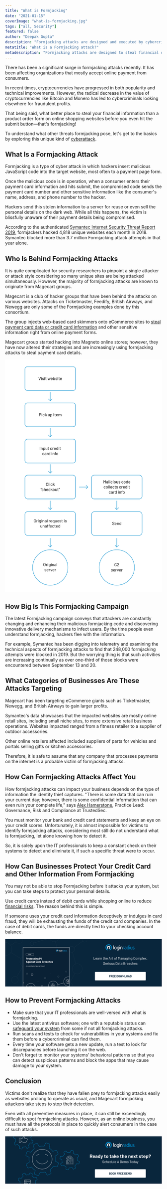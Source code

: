 ```yaml
---
title: "What is Formjacking"
date: "2021-01-15"
coverImage: "what-is-formjacking.jpg"
tags: ["all, Security"]
featured: false 
author: "Deepak Gupta"
description: "Formjacking attacks are designed and executed by cybercriminals to steal financial and banking details from payment forms that can be captured directly on the checkout pages from eCommerce websites. Find out more about how this practice can affect your business and how to prevent it."
metatitle: "What is a Formjacking attack?"
metadescription: "Formjacking attacks are designed to steal financial details from payment forms. Learn how it affects your business and tips to prevent a formjacking attack."
---
```


There has been a significant surge in formjacking attacks recently. It has been affecting organizations that mostly accept online payment from consumers.

In recent times, cryptocurrencies have progressed in both popularity and technical improvements. However, the radical decrease in the value of cryptocurrencies like Bitcoin and Monero has led to cybercriminals looking elsewhere for fraudulent profits. 

That being said, what better place to steal your financial information than a product order form on online shopping websites before you even hit the submit button—that's formjacking!

To understand what other threats formjacking pose, let's get to the basics by exploring this unique kind of [cyberattack](https://www.loginradius.com/blog/start-with-identity/2019/10/cybersecurity-attacks-business/).


## What Is a Formjacking Attack 

Formjacking is a type of cyber attack in which hackers insert malicious JavaScript code into the target website, most often to a payment page form. 

Once the malicious code is in operation, when a consumer enters their payment card information and hits submit, the compromised code sends the payment card number and other sensitive information like the consumer's name, address, and phone number to the hacker. 

Hackers send this stolen information to a server for reuse or even sell the personal details on the dark web. While all this happens, the victim is blissfully unaware of their payment details being compromised.

According to the authenticated [Symantec Internet Security Threat Report 2019,](https://www.broadcom.com/support/security-center?om_ext_cid=biz_vnty_istr-24_multi_v10195) formjackers hacked 4,818 unique websites each month in 2018. Symantec blocked more than 3.7 million Formjacking attack attempts in that year alone.


## Who Is Behind Formjacking Attacks

It is quite complicated for security researchers to pinpoint a single attacker or attack style considering so many unique sites are being attacked simultaneously. However, the majority of formjacking attacks are known to originate from Magecart groups. 

Magecart is a club of hacker groups that have been behind the attacks on various websites. Attacks on Ticketmaster, Feedify, British Airways, and Newegg are only some of the Formjacking examples done by this consortium. 

The group injects web-based card skimmers onto eCommerce sites to [steal payment card data or credit card information](https://www.loginradius.com/blog/start-with-identity/2020/04/corporate-account-takeover-attacks/) and other sensitive information right from online payment forms.

Magecart group started hacking into Magneto online stores; however, they have now altered their strategies and are increasingly using formjacking attacks to steal payment card details. 


![who-is-behind-formjacking-attacks](who-is-behind-formjacking-attacks.png)

## How Big Is This Formjacking Campaign

The latest Formjacking campaign conveys that attackers are constantly changing and enhancing their malicious formjacking code and discovering innovative delivery mechanisms to infect users. By the time people even understand formjacking, hackers flee with the information. 

For example, Symantec has been digging into telemetry and examining the technical aspects of formjacking attacks to find that 248,000 formjacking attempts were blocked in 2019. But the worrying thing is that such activities are increasing continually as over one-third of those blocks were encountered between September 13 and 20.


## What Categories of Businesses Are These Attacks Targeting

Magecart has been targeting eCommerce giants such as Ticketmaster, Newegg, and British Airways to gain larger profits. 

Symantec's data showcases that the impacted websites are mostly online retail sites, including small niche sites, to more extensive retail business operations. Websites impacted ranged from a fitness retailer to a supplier of outdoor accessories.

Other online retailers affected included suppliers of parts for vehicles and portals selling gifts or kitchen accessories. 

Therefore, it is safe to assume that any company that processes payments on the internet is a probable victim of formjacking attacks.


## How Can Formjacking Attacks Affect You

How formjacking attacks can impact your business depends on the type of information the identity thief captures. "There is some data that can ruin your current day; however, there is some confidential information that can even ruin your complete life," says [Alex Hamerstone](https://www.linkedin.com/in/alex-hamerstone-364b4520), Practice Lead: Governance, Risk and Compliance at TrustedSec.

You must monitor your bank and credit card statements and keep an eye on your credit scores. Unfortunately, it is almost impossible for victims to identify formjacking attacks, considering most still do not understand what is formjacking, let alone knowing how to detect it. 

So, it is solely upon the IT professionals to keep a constant check on their systems to detect and eliminate it, if such a specific threat were to occur.


## How Can Businesses Protect Your Credit Card and Other Information From Formjacking

You may not be able to stop Formjacking before it attacks your system, but you can take steps to protect your personal details. 

Use credit cards instead of debit cards while shopping online to reduce [financial risks](https://www.loginradius.com/blog/start-with-identity/2020/11/ecommerce-security/). The reason behind this is simple. 

If someone uses your credit card information deceptively or indulges in card fraud, they will be exhausting the funds of the credit card companies. In the case of debit cards, the funds are directly tied to your checking account balance.


[![protecting-pii-against-data-breaches](protecting-pii-against-data-breaches.png)](https://www.loginradius.com/resource/pii-data-breach-report/)


## How to Prevent Formjacking Attacks


*   Make sure that your IT professionals are well-versed with what is formjacking. 
*   Use the latest antivirus software; one with a reputable status can [safeguard your system](https://www.loginradius.com/blog/start-with-identity/2019/10/cybersecurity-best-practices-for-enterprises/) from some if not all formjacking attacks. 
*   Run scans and tests to check for vulnerabilities in your systems and fix them before a cybercriminal can find them. 
*   Every time your software gets a new update, run a test to look for discrepancies before launching it on the web. 
*   Don't forget to monitor your systems' behavioral patterns so that you can detect suspicious patterns and block the apps that may cause damage to your system.


## Conclusion

Victims don't realize that they have fallen prey to formjacking attacks easily as websites prolong to operate as usual, and Magecart formjacking attackers take steps to stop their detection. 

Even with all preventive measures in place, it can still be exceedingly difficult to spot formjacking attacks. However, as an online business, you must have all the protocols in place to quickly alert consumers in the case of such attacks.


[![book-a-demo-loginradius](../../assets/book-a-demo-loginradius.png)](https://www.loginradius.com/book-a-demo/)